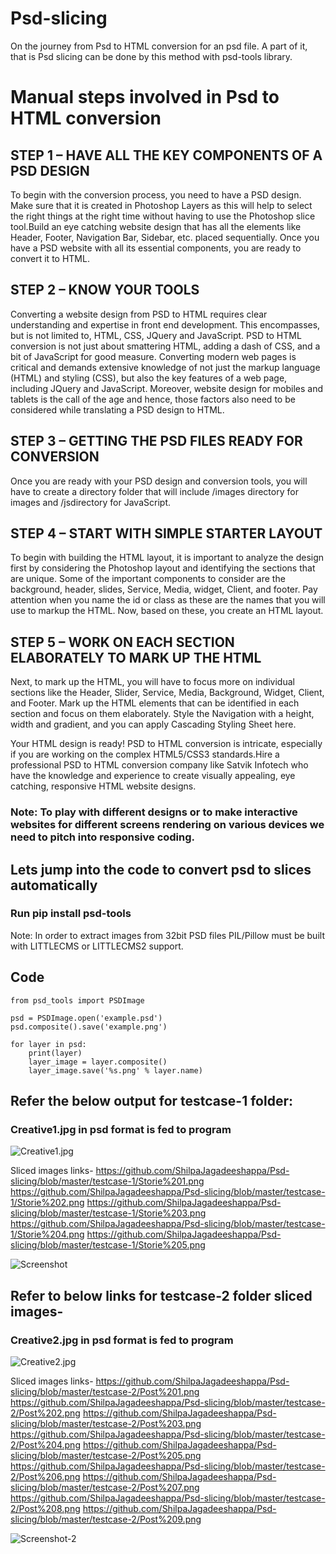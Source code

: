 # Psd-slicing
On the journey from Psd to HTML conversion for an psd file. A part of it, that is Psd slicing can be done by this method with psd-tools library.
# Manual steps involved in Psd to HTML conversion
## STEP 1 – HAVE ALL THE KEY COMPONENTS OF A PSD DESIGN
To begin with the conversion process, you need to have a PSD design. Make sure that it is created in Photoshop Layers as this will help to select the right things at the right time without having to use the Photoshop slice tool.Build an eye catching website design that has all the elements like Header, Footer, Navigation Bar, Sidebar, etc. placed sequentially. Once you have a PSD website with all its essential components, you are ready to convert it to HTML.

## STEP 2 – KNOW YOUR TOOLS
Converting a website design from PSD to HTML requires clear understanding and expertise in front end development. This encompasses, but is not limited to, HTML, CSS, JQuery and JavaScript. PSD to HTML conversion is not just about smattering HTML, adding a dash of CSS, and a bit of JavaScript for good measure. Converting modern web pages is critical and demands extensive knowledge of not just the markup language (HTML) and styling (CSS), but also the key features of a web page, including JQuery and JavaScript. Moreover, website design for mobiles and tablets is the call of the age and hence, those factors also need to be considered while translating a PSD design to HTML.

## STEP 3 – GETTING THE PSD FILES READY FOR CONVERSION
Once you are ready with your PSD design and conversion tools, you will have to create a directory folder that will include /images directory for images and /jsdirectory for JavaScript.

## STEP 4 – START WITH SIMPLE STARTER LAYOUT
To begin with building the HTML layout, it is important to analyze the design first by considering the Photoshop layout and identifying the sections that are unique. Some of the important components to consider are the background, header, slides, Service, Media, widget, Client, and footer. Pay attention when you name the id or class as these are the names that you will use to markup the HTML. Now, based on these, you create an HTML layout.

## STEP 5 – WORK ON EACH SECTION ELABORATELY TO MARK UP THE HTML
Next, to mark up the HTML, you will have to focus more on individual sections like the Header, Slider, Service, Media, Background, Widget, Client, and Footer. Mark up the HTML elements that can be identified in each section and focus on them elaborately. Style the Navigation with a height, width and gradient, and you can apply Cascading Styling Sheet here.

Your HTML design is ready! PSD to HTML conversion is intricate, especially if you are working on the complex HTML5/CSS3 standards.Hire a professional PSD to HTML conversion company like Satvik Infotech who have the knowledge and experience to create visually appealing, eye catching, responsive HTML website designs.

### Note: To play with different designs or to make interactive websites for different screens rendering on various devices we need to pitch into responsive coding.

## Lets jump into the code to convert psd to slices automatically

### Run pip install psd-tools

Note:
In order to extract images from 32bit PSD files PIL/Pillow must be built with LITTLECMS or LITTLECMS2 support.

## Code
```
from psd_tools import PSDImage

psd = PSDImage.open('example.psd')
psd.composite().save('example.png')

for layer in psd:
    print(layer)
    layer_image = layer.composite()
    layer_image.save('%s.png' % layer.name)
  ```
  
## Refer the below output for testcase-1 folder:
### Creative1.jpg in psd format is fed to program
![Creative1.jpg](https://raw.githubusercontent.com/ShilpaJagadeeshappa/Psd-slicing/master/testcase-1/creative1.jpg)

Sliced images links-
https://github.com/ShilpaJagadeeshappa/Psd-slicing/blob/master/testcase-1/Storie%201.png
https://github.com/ShilpaJagadeeshappa/Psd-slicing/blob/master/testcase-1/Storie%202.png
https://github.com/ShilpaJagadeeshappa/Psd-slicing/blob/master/testcase-1/Storie%203.png
https://github.com/ShilpaJagadeeshappa/Psd-slicing/blob/master/testcase-1/Storie%204.png
https://github.com/ShilpaJagadeeshappa/Psd-slicing/blob/master/testcase-1/Storie%205.png
  
 ![Screenshot](https://raw.githubusercontent.com/ShilpaJagadeeshappa/Psd-slicing/master/testcase-1/screenshot.png)
 
 ## Refer to below links for testcase-2 folder sliced images-
 ### Creative2.jpg in psd format is fed to program
 ![Creative2.jpg](https://github.com/ShilpaJagadeeshappa/Psd-slicing/blob/master/testcase-2/creative2.jpg)
 
 Sliced images links-
 https://github.com/ShilpaJagadeeshappa/Psd-slicing/blob/master/testcase-2/Post%201.png
 https://github.com/ShilpaJagadeeshappa/Psd-slicing/blob/master/testcase-2/Post%202.png
 https://github.com/ShilpaJagadeeshappa/Psd-slicing/blob/master/testcase-2/Post%203.png
 https://github.com/ShilpaJagadeeshappa/Psd-slicing/blob/master/testcase-2/Post%204.png
 https://github.com/ShilpaJagadeeshappa/Psd-slicing/blob/master/testcase-2/Post%205.png
 https://github.com/ShilpaJagadeeshappa/Psd-slicing/blob/master/testcase-2/Post%206.png
 https://github.com/ShilpaJagadeeshappa/Psd-slicing/blob/master/testcase-2/Post%207.png
 https://github.com/ShilpaJagadeeshappa/Psd-slicing/blob/master/testcase-2/Post%208.png
 https://github.com/ShilpaJagadeeshappa/Psd-slicing/blob/master/testcase-2/Post%209.png
 
  ![Screenshot-2](https://raw.githubusercontent.com/ShilpaJagadeeshappa/Psd-slicing/master/testcase-2/Screenshot-2.png)
 
 



